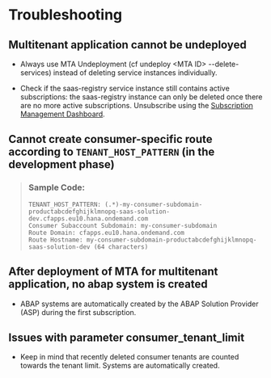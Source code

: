 <!-- loio3a7648b69f514365b1842dde29cfda85 -->

# Troubleshooting



<a name="loio3a7648b69f514365b1842dde29cfda85__section_q4v_pnn_ysb"/>

## Multitenant application cannot be undeployed

-   Always use MTA Undeployment \(cf undeploy <MTA ID\> --delete-services\) instead of deleting service instances individually.

-   Check if the saas-registry service instance still contains active subscriptions: the saas-registry instance can only be deleted once there are no more active subscriptions. Unsubscribe using the [Subscription Management Dashboard](https://help.sap.com/products/BTP/65de2977205c403bbc107264b8eccf4b/434be695f9e946ccb4c28911dd1e16d0.html?locale=en-US&version=Cloud).




<a name="loio3a7648b69f514365b1842dde29cfda85__section_qfm_snn_ysb"/>

## Cannot create consumer-specific route according to `TENANT_HOST_PATTERN` \(in the development phase\)

> ### Sample Code:  
> ```
> TENANT_HOST_PATTERN: (.*)-my-consumer-subdomain-productabcdefghijklmnopq-saas-solution-dev.cfapps.eu10.hana.ondemand.com
> Consumer Subaccount Subdomain: my-consumer-subdomain
> Route Domain: cfapps.eu10.hana.ondemand.com
> Route Hostname: my-consumer-subdomain-productabcdefghijklmnopq-saas-solution-dev (64 characters)
> 
> ```



<a name="loio3a7648b69f514365b1842dde29cfda85__section_bzz_5nn_ysb"/>

## After deployment of MTA for multitenant application, no abap system is created

-   ABAP systems are automatically created by the ABAP Solution Provider \(ASP\) during the first subscription.




<a name="loio3a7648b69f514365b1842dde29cfda85__section_kxc_wnn_ysb"/>

## Issues with parameter consumer\_tenant\_limit

-   Keep in mind that recently deleted consumer tenants are counted towards the tenant limit. Systems are automatically created.



